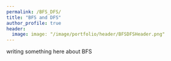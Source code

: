 ```yaml
---
permalink: /BFS_DFS/
title: "BFS and DFS"
author_profile: true
header:
  image: image: "/image/portfolio/header/BFSDFSHeader.png"
---
```


writing something here about BFS
